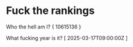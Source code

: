 # Fuck the rankings

Who the hell am I?
{ 10615136 }

What fucking year is it?
[ 2025-03-17T09:00:00Z ]
